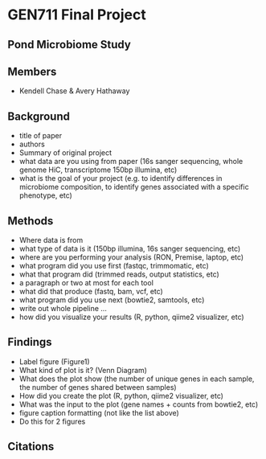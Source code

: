 # GEN711 Final Project
## Pond Microbiome Study

## Members 
- Kendell Chase & Avery Hathaway

## Background
- title of paper 
- authors 
- Summary of original project 
- what data are you using from paper (16s sanger sequencing, whole genome HiC, transcriptome 150bp illumina, etc) 
- what is the goal of your project (e.g. to identify differences in microbiome composition, to identify genes associated with a specific phenotype, etc)

## Methods
- Where data is from
- what type of data is it (150bp illumina, 16s sanger sequencing, etc)
- where are you performing your analysis (RON, Premise, laptop, etc)
- what program did you use first (fastqc, trimmomatic, etc)
- what that program did (trimmed reads, output statistics, etc)
- a paragraph or two at most for each tool
- what did that produce (fastq, bam, vcf, etc)
- what program did you use next (bowtie2, samtools, etc)
- write out whole pipeline ...
- how did you visualize your results (R, python, qiime2 visualizer, etc)

## Findings
- Label figure (Figure1)
- What kind of plot is it? (Venn Diagram)
- What does the plot show (the number of unique genes in each sample, the number of genes shared between samples)
- How did you create the plot (R, python, qiime2 visualizer, etc)
- What was the input to the plot (gene names + counts from bowtie2, etc)
- figure caption formatting (not like the list above)
- Do this for 2 figures

## Citations
